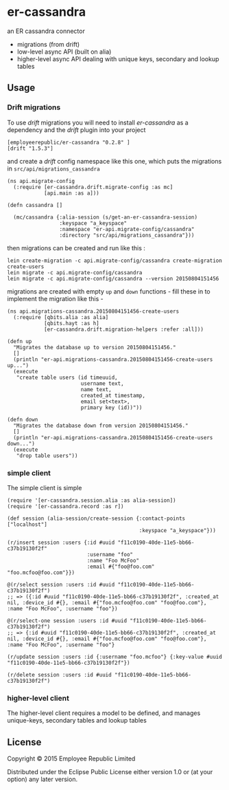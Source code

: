 # er-cassandra

an ER cassandra connector

* migrations (from drift)
* low-level async API (built on alia)
* higher-level async API dealing with unique keys, secondary and lookup tables

## Usage

### Drift migrations

To use _drift_ migrations you will need to install _er-cassandra_ as a
dependency and the _drift_ plugin into your
project

```
[employeerepublic/er-cassandra "0.2.8" ]
[drift "1.5.3"]
```

and create a _drift_ config namespace like this one, which puts the migrations in
`src/api/migrations_cassandra`

```
(ns api.migrate-config
  (:require [er-cassandra.drift.migrate-config :as mc]
            [api.main :as a]))

(defn cassandra []

  (mc/cassandra {:alia-session (s/get-an-er-cassandra-session)
                 :keyspace "a_keyspace"
                 :namespace "er-api.migrate-config/cassandra"
                 :directory "src/api/migrations_cassandra"}))
```

then migrations can be created and run like this :

```
lein create-migration -c api.migrate-config/cassandra create-migration create-users
lein migrate -c api.migrate-config/cassandra
lein migrate -c api.migrate-config/cassandra --version 20150804151456

```

migrations are created with empty `up` and `down` functions - fill
these in to implement the migration like this -

```
(ns api.migrations-cassandra.20150804151456-create-users
  (:require [qbits.alia :as alia]
            [qbits.hayt :as h]
            [er-cassandra.drift.migration-helpers :refer :all]))

(defn up
  "Migrates the database up to version 20150804151456."
  []
  (println "er-api.migrations-cassandra.20150804151456-create-users up...")
  (execute
   "create table users (id timeuuid,
                        username text,
                        name text,
                        created_at timestamp,
                        email set<text>,
                        primary key (id))"))

(defn down
  "Migrates the database down from version 20150804151456."
  []
  (println "er-api.migrations-cassandra.20150804151456-create-users down...")
  (execute
   "drop table users"))
```
### simple client

The simple client is simple

```
(require '[er-cassandra.session.alia :as alia-session])
(require '[er-cassandra.record :as r])

(def session (alia-session/create-session {:contact-points ["localhost"]
                                           :keyspace "a_keyspace"}))

(r/insert session :users {:id #uuid "f11c0190-40de-11e5-bb66-c37b19130f2f"
                          :username "foo"
                          :name "Foo McFoo"
                          :email #{"foo@foo.com" "foo.mcfoo@foo.com"}})

@(r/select session :users :id #uuid "f11c0190-40de-11e5-bb66-c37b19130f2f")
;; => ({:id #uuid "f11c0190-40de-11e5-bb66-c37b19130f2f", :created_at nil, :device_id #{}, :email #{"foo.mcfoo@foo.com" "foo@foo.com"}, :name "Foo McFoo", :username "foo"})

@(r/select-one session :users :id #uuid "f11c0190-40de-11e5-bb66-c37b19130f2f")
;; => {:id #uuid "f11c0190-40de-11e5-bb66-c37b19130f2f", :created_at nil, :device_id #{}, :email #{"foo.mcfoo@foo.com" "foo@foo.com"}, :name "Foo McFoo", :username "foo"}

(r/update session :users :id {:username "foo.mcfoo"} {:key-value #uuid "f11c0190-40de-11e5-bb66-c37b19130f2f"})

(r/delete session :users :id #uuid "f11c0190-40de-11e5-bb66-c37b19130f2f")

```
### higher-level client

The higher-level client requires a model to be defined, and manages unique-keys,
secondary tables and lookup tables

## License

Copyright © 2015 Employee Republic Limited

Distributed under the Eclipse Public License either version 1.0 or (at
your option) any later version.
